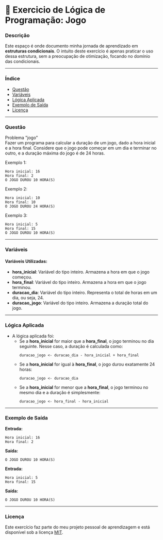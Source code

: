
# 🚀 Exercicio de Lógica de Programação: Jogo

### Descrição

Este espaço é onde documento minha jornada de aprendizado em **estruturas condicionais**. O intuito deste exercício é apenas praticar o uso dessa estrutura, sem a preocupação de otimização, focando no domínio das condicionais.

---

### Índice

- [Questão](#questão)
- [Variáveis](#variáveis)
- [Lógica Aplicada](#lógica-aplicada)
- [Exemplo de Saída](#exemplo-de-saída)
- [Licença](#licença)

---

### Questão

Problema "jogo"  
Fazer um programa para calcular a duração de um jogo, dado a hora inicial e a hora final. Considere que o jogo pode começar em um dia e terminar no outro, e a duração máxima do jogo é de 24 horas.

Exemplo 1:
```
Hora inicial: 16  
Hora final: 2  
O JOGO DUROU 10 HORA(S)
```

Exemplo 2:
```
Hora inicial: 10  
Hora final: 10  
O JOGO DUROU 24 HORA(S)
```

Exemplo 3:
```
Hora inicial: 5  
Hora final: 15  
O JOGO DUROU 10 HORA(S)
```

---

### Variáveis

#### Variáveis Utilizadas:

- **hora_inicial**: Variável do tipo inteiro. Armazena a hora em que o jogo começou.
- **hora_final**: Variável do tipo inteiro. Armazena a hora em que o jogo terminou.
- **duracao_dia**: Variável do tipo inteiro. Representa o total de horas em um dia, ou seja, 24.
- **duracao_jogo**: Variável do tipo inteiro. Armazena a duração total do jogo.

---

### Lógica Aplicada

- A lógica aplicada foi:
  - Se a **hora_inicial** for maior que a **hora_final**, o jogo terminou no dia seguinte. Nesse caso, a duração é calculada como:
    ```alg
    duracao_jogo <- duracao_dia - hora_inicial + hora_final
    ```
  - Se a **hora_inicial** for igual à **hora_final**, o jogo durou exatamente 24 horas:
    ```alg
    duracao_jogo <- duracao_dia
    ```
  - Se a **hora_inicial** for menor que a **hora_final**, o jogo terminou no mesmo dia e a duração é simplesmente:
    ```alg
    duracao_jogo <- hora_final - hora_inicial
    ```

---

### Exemplo de Saída

**Entrada:**
```
Hora inicial: 16  
Hora final: 2
```

**Saída:**
```
O JOGO DUROU 10 HORA(S)
```

**Entrada:**
```
Hora inicial: 5  
Hora final: 15
```

**Saída:**
```
O JOGO DUROU 10 HORA(S)
```

---

### Licença

Este exercício faz parte do meu projeto pessoal de aprendizagem e está disponível sob a licença [MIT](LICENSE).
